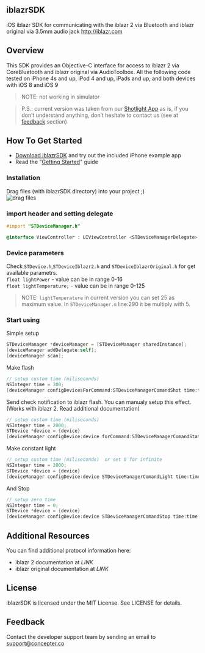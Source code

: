 ## iblazrSDK
iOS iblazr SDK for communicating with the iblazr 2 via Bluetooth and iblazr original via 3.5mm audio jack http://iblazr.com
## Overview
This SDK provides an Objective-C interface for access to iblazr 2 via CoreBluetooth and iblazr original via AudioToolbox. All the following code tested on iPhone 4s and up, iPod 4 and up, iPads and up, and both devices with iOS 8 and iOS 9

> NOTE: not working in simulator

> P.S.: current version was taken from our [Shotlight App](https://itunes.apple.com/us/app/shotlight-manual-photo-video/id982905457?mt=8) as is, if you don’t understand anything, don’t hesitate to contact us (see at [feedback](#feedback) section)

## How To Get Started
* [Download iblazrSDK](https://github.com/concepterhqinc/iblazr-sdk-ios/archive/master.zip) and try out the included iPhone example app
* Read the "[Getting Started](#installation)" guide

### Installation
Drag files (with iblazrSDK directory) into your project ;)<br>
![drag files](https://shop.concepter.co/wp-content/uploads/2015/11/drag_files.png)
### import header and setting delegate
```objective-c
#import "STDeviceManager.h"

@interface ViewController : UIViewController <STDeviceManagerDelegate>
```
### Device parameters
Check `STDevice.h`,`STDeviceIblazr2.h` and `STDeviceIblazrOriginal.h` for get available parametrs.<br>
`float lightPower` - value can be in range 0-16<br>
`float lightTemperature;` - value can be in range 0-125<br>
> NOTE:  `lightTemperature` in current version you can set 25 as maximum value. In `STDeviceManager.m` line:290 it be multiply with 5.


### Start using
Simple setup
```objective-c
STDeviceManager *deviceManager = [STDeviceManager sharedInstance];
[deviceManager addDelegate:self];
[deviceManager scan];
```

Make flash
```objective-c
// setup custom time (miliseconds)
NSInteger time = 300;
[deviceManager configDevicesForCommand:STDeviceManagerComandShot time:time];
```

Send check notification to iblazr flash. You can manualy setup this effect. (Works with iblazr 2. Read additional documentation)
```objective-c
// setup custom time (miliseconds)
NSInteger time = 2000;
STDevice *device = {device}
[deviceManager configDevice:device forCommand:STDeviceManagerComandStatus time:time temperature:lightTemperature power:lightPower];
```

Make constant light
```objective-c
// setup custom time (miliseconds)  or set 0 for infinite
NSInteger time = 2000;
STDevice *device = {device}
[deviceManager configDevice:device STDeviceManagerComandLight time:time temperature:lightTemperature power:lightPower];
```
And Stop
```objective-c
// setup zero time
NSInteger time = 0;
STDevice *device = {device}
[deviceManager configDevice:device STDeviceManagerComandStop time:time temperature:lightTemperature power:lightPower];
```

## Additional Resources
You can find additional protocol information here:
* iblazr 2 documentation at *LINK*
* iblazr original documentation at *LINK*

## License
iblazrSDK is licensed under the MIT License. See LICENSE for details.

## Feedback
Contact the developer support team by sending an email to support@concepter.co
